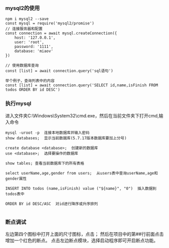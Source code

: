 ### mysql2的使用
```
npm i mysql2 --save
const mysql = require('mysql2/promise')
// 连接服务器和配置
const connection = await mysql.createConnection({
    host: '127.0.0.1',
    user: 'root',
    password: '1111',
    database: 'miaov'
})

// 使用数据库查询
const [list] = await connection.query('sql语句')

举个例子，查询列表中的内容
const [list] = await connection.query('SELECT id,name,isFinish FROM todos ORDER BY id DESC')
```

### 执行mysql
进入文件夹C:\Windows\System32\cmd.exe，然后在当前文件夹下打开cmd,输入命令
```
mysql -uroot -p  连接本地数据库并输入密码
show databases;  显示当前数据库(5.7.17版本数据库要加上分号)

create database <database>;  创建新的数据库
use <database>;  选择要操作的数据库

show tables; 查看当前数据库下的所有表格

select userName,age,gender from users;  从users表中查询userName,age和gender属性

INSERT INTO todos (name,isFinish) value ("${name}", "0")  插入数据到todos表中

ORDER BY id DESC/ASC  对id进行降序或升序排列


```



### 断点调试
左边第四个图标中打开上面的尺寸图标，点击；
然后在项目中的第##行前面点击增加一个红色的断点。
点击左边断点模块，选择启动程序即可开启断点功能。